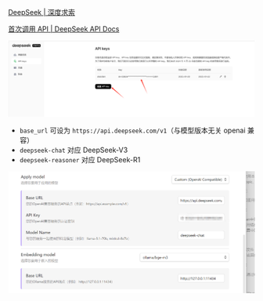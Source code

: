 [DeepSeek | 深度求索](https://www.deepseek.com/)

[首次调用 API | DeepSeek API Docs](https://api-docs.deepseek.com/zh-cn/)

![](附件/Pasted%20image%2020250122154328.png)
- `base_url` 可设为 `https://api.deepseek.com/v1`（与模型版本无关  openai 兼容）
- `deepseek-chat` 对应 DeepSeek-V3
- `deepseek-reasoner` 对应 DeepSeek-R1


![](附件/Pasted%20image%2020250122154515.png)


